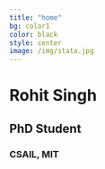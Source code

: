 ```yaml
---
title: "home"
bg: color1
color: black
style: center
image: /img/stata.jpg
---
```


# Rohit Singh 

## PhD Student

### CSAIL, MIT 
